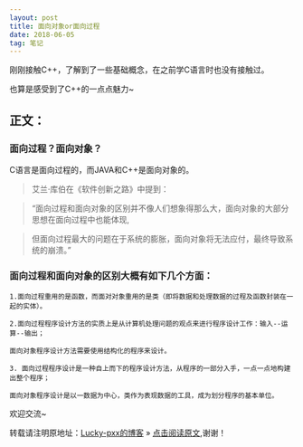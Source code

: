 ```yaml
---
layout: post
title: 面向对象or面向过程
date: 2018-06-05
tag: 笔记
---  
```


刚刚接触C++，了解到了一些基础概念，在之前学C语言时也没有接触过。

也算是感受到了C++的一点点魅力~

## 正文：

### 面向过程？面向对象？

C语言是面向过程的，而JAVA和C++是面向对象的。

> 艾兰·库伯在《软件创新之路》中提到：
 
> “面向过程和面向对象的区别并不像人们想象得那么大，面向对象的大部分思想在面向过程中也能体现,
 
> 但面向过程最大的问题在于系统的膨胀，面向对象将无法应付，最终导致系统的崩溃。”

### 面向过程和面向对象的区别大概有如下几个方面：
 
	1.面向过程重用的是函数，而面对对象重用的是类（即将数据和处理数据的过程及函数封装在一起的实体）。
 
	2.面向过程程序设计方法的实质上是从计算机处理问题的观点来进行程序设计工作：输入--运算--输出；
 
	面向对象程序设计方法需要使用结构化的程序来设计。
	
	3. 面向过程程序设计是一种自上而下的程序设计方法，从程序的一部分入手，一点一点地构建出整个程序；
 
	面向对象程序设计是以一数据为中心，类作为表现数据的工具，成为划分程序的基本单位。

欢迎交流~
  
转载请注明原地址：[Lucky-pxx的博客](http://www.bingoxin.top) » [点击阅读原文](http://www.bingoxin.top/2018/06/%E6%95%B0%E6%8D%AE%E5%BA%93%E5%9F%BA%E6%9C%AC%E6%93%8D%E4%BD%9C/),谢谢！